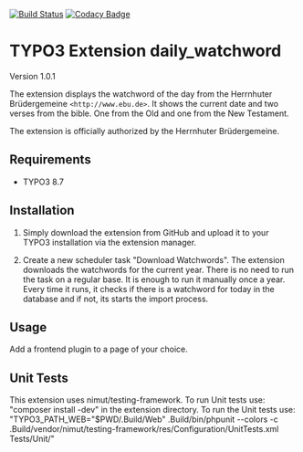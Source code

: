 [![Build Status](https://travis-ci.org/tritum/daily_watchword.svg?branch=master)](https://travis-ci.org/tritum/daily_watchword)
[![Codacy Badge](https://api.codacy.com/project/badge/Grade/daa5737f330d463db690578bcd1e9a32)](https://www.codacy.com/app/tritum/daily_watchword?utm_source=github.com&amp;utm_medium=referral&amp;utm_content=tritum/daily_watchword&amp;utm_campaign=Badge_Grade)

TYPO3 Extension daily_watchword
===============================

Version 1.0.1

The extension displays the watchword of the day from the Herrnhuter Brüdergemeine `<http://www.ebu.de>`.
It shows the current date and two verses from the bible. One from the Old and one from the New Testament.

The extension is officially authorized by the Herrnhuter Brüdergemeine.

Requirements
------------

- TYPO3 8.7

Installation
------------

1) Simply download the extension from GitHub and upload it to your TYPO3 installation via the extension manager.

2) Create a new scheduler task "Download Watchwords". The extension downloads the watchwords for the current year.
There is no need to run the task on a regular base. It is enough to run it manually once a year. Every time it runs,
it checks if there is a watchword for today in the database and if not, its starts the import process.

Usage
-----

Add a frontend plugin to a page of your choice.

Unit Tests
----------

This extension uses nimut/testing-framework.
To run Unit tests use: "composer install -dev" in the extension directory. To run the Unit tests use:
"TYPO3_PATH_WEB="$PWD/.Build/Web" .Build/bin/phpunit --colors -c .Build/vendor/nimut/testing-framework/res/Configuration/UnitTests.xml Tests/Unit/"
